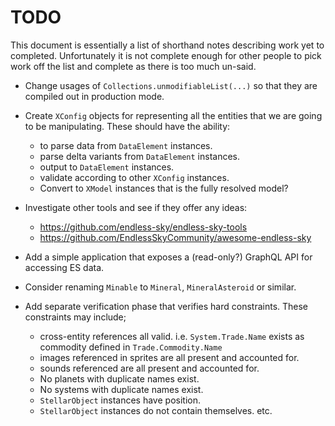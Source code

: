 # TODO

This document is essentially a list of shorthand notes describing work yet to completed.
Unfortunately it is not complete enough for other people to pick work off the list and
complete as there is too much un-said.

* Change usages of `Collections.unmodifiableList(...)` so that they are compiled out in
  production mode.

* Create `XConfig` objects for representing all the entities that we are going to be manipulating.
  These should have the ability:
  - to parse data from `DataElement` instances.
  - parse delta variants from `DataElement` instances.
  - output to `DataElement` instances.
  - validate according to other `XConfig` instances.
  - Convert to `XModel` instances that is the fully resolved model?

* Investigate other tools and see if they offer any ideas:
  - https://github.com/endless-sky/endless-sky-tools
  - https://github.com/EndlessSkyCommunity/awesome-endless-sky

* Add a simple application that exposes a (read-only?) GraphQL API for accessing ES data.

* Consider renaming `Minable` to `Mineral`, `MineralAsteroid` or similar.

* Add separate verification phase that verifies hard constraints. These constraints may include;
  - cross-entity references all valid. i.e. `System.Trade.Name` exists as commodity defined in `Trade.Commodity.Name`
  - images referenced in sprites are all present and accounted for.
  - sounds referenced are all present and accounted for.
  - No planets with duplicate names exist.
  - No systems with duplicate names exist.
  - `StellarObject` instances have position.
  - `StellarObject` instances do not contain themselves.
  etc.
